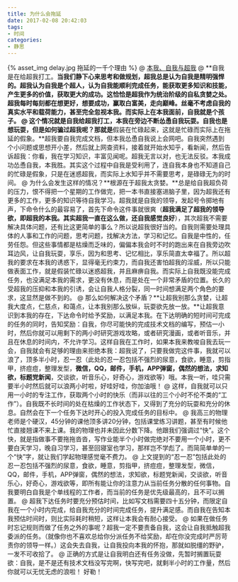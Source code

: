 ```yaml
---
title: 为什么会拖延
date: 2017-02-08 20:42:03
tags:
- 时间
categories:
- 静思
---
```

{% asset_img delay.jpg 拖延的一千个理由 %}
@ [本我、自我与超我](https://zh.wikipedia.org/wiki/%E6%9C%AC%E6%88%91%E3%80%81%E8%87%AA%E6%88%91%E4%B8%8E%E8%B6%85%E6%88%91)
@ **自我是在给超我打工。**当我们静下心来思考和做规划，超我总是认为自我是精明强悍的。超我认为自我是个超人，认为自我能顺利完成任务，能获取更多知识和技能，产生更多的价值，获取更大的成功。这恰恰是超我作为统治阶级的自私贪婪之处。超我每时每刻都在想更好，想要成功，赢取白富美，走向巅峰。丝毫不考虑自我的真实水平和载荷能力，甚至完全忽视本我。而实际上在本我面前，自我就是个孩子。
@ 这个情况就是自我给超我打工，本我在旁边不断怂恿自我玩耍。自我也是想玩耍，但是如何骗过超我呢？那就是**假装在忙碌起来，这就是忙碌而实际上在拖延的假象。**超我要自我完成文档，但本我怂恿自我说上会网吧。自我突然遇到个小问题或思想开小差，然后就上网查资料，接着就开始水知乎，看新闻，然后告诉超我：你看，我在学习知识，丰富见闻呢。超我无言以对，也无法反驳。本我成功怂恿自我，本我胜。其实这个过程中自我是受利用了，连自我本身也不知道自己的忙碌是假象，只是在迷惑超我，而实际上水知乎并不需要思考，是碌碌无为的时间。
@ 为什么会发生这样的情况？**根源在于超我太贪婪。**总是给自我超负荷的压力，恨不得把一个星期的工作做完，把一本书直接塞进脑子里，因为超我还有更多的工作，更多的知识等待自我学习。超我就是自我的领导，发起号令掷地有声，下命令什么的最容易了，首先下命令这件事就很爽（**超我满足了超我的领导欲，即超我的本我。其实超我一直在这么做，还自我感觉良好**），其次超我不需要解决具体问题，还有比这更简单的事么？所以说超我很好当的。自我则需要处理具体的人事和工作的问题，思考问题，找解决方法，学习和记忆。自我是中性的，任劳任怨。但这些事情都是枯燥而乏味的，偏偏本我会时不时的跑出来在自我旁边吹耳边风，让自我玩耍，享乐，因为和思考、记忆相比，享乐简直太幸福了。所以超我的要求在本我的诱惑下，显得毫无约束力，而自我还害怕超我的淫威，所以只能做表面工作，就是假装忙碌以迷惑超我，并且麻痹自我。而实际上自我既没能完成任务，也没满足本我的需求，更没有休息，而是处在一个非常矛盾的位置。长久的受超我的压抑和本我的引诱，会让自我人格分裂，同一时间想满足两个角色的要求，这显然是做不到的。
@ 那么如何解决这个矛盾？**让超我别那么贪婪，让超我大度点，仁慈点，和蔼点，让本我别那么放纵，玩耍欲先放一放。**让超我意识到本我的存在，下达命令时给予奖励，以满足本我。在下达明确的短时间可完成的任务的同时，告知奖励：自我，你尽可能快的完成技术文档的编写，预估一小时，然后你就可以用剩下的两小时研究游戏攻略，或者研究漫画，或者听音乐，并且在休息的时间内，不允许学习。这样自我在工作时，如果本我来教唆自我去玩一会，自我就会有足够的理由来拒绝本我：超我说了，只要我做完这件事，我就可以浪了，顶多半小时，忍一忍（此处的忍一忍包括不强烈的尿意，食欲，睡意，剪指甲，挤痘痘，整理发型，**微信，QQ，邮件，手机，APP弹窗，偶然的想法，求知欲，标题党新闻**，交谈欲，听音乐心，好奇心，游戏欲等）哦。本我一听，哇只需要半小时然后就可以浪两小时啦，好哇好哇，你加油哦！
@ 这样，自我就可以只用一小时的专注工作，获取两个小时的快乐（而非以往的三个小时不伦不类的“工作”）。自我既不长时间的处在枯燥的工作状态下，又得到了充分的玩耍和充分的休息。自然会在下一个任务下达时开心的投入完成任务的目标中。
@ 我高三的物理老师是个硬汉，45分钟的课他顶多讲20分钟，包括课堂练习讲题，甚至有时候他忙直接翘课不来上课。我的物理也并未因此分数下降。他跟我们强调过“快”。这个快，就是指做事不要拖拖沓沓，写作业能半个小时做完绝对不要用一个小时，更不要白天学习，晚自习学习，甚至回寝室也学习，那样岂不学彪了。而简简单单的一个“快”字，就让我们学起物理感觉毫不费力。
@ 上文提到的“忍一忍”包括此处的忍一忍包括不强烈的尿意，食欲，睡意，剪指甲，挤痘痘，整理发型，微信，QQ，邮件，手机，APP弹窗，偶然的想法，求知欲，标题党新闻，交谈欲，听音乐心，好奇心，游戏欲等，即所有能让你的注意力从当前任务分散的任何事物。自我要明白自我是个单线程的工作者，而当前的任务是优先级最高的，且不可以搁置。
@ 超我下达任务时要充分预估时间，比如写文档需要四十五分钟，而限定自我在一个小时内完成，给自我充分的时间完成任务，提升满足感。而自我在告知本我预估时间时，则比实际耗时稍短，这样让本我会有耐心接受。
@ 如果在做任务时忘记规则而做了任务之外的事呢？超我一定不要责备自我，这会让自我抵触超我委派的任务。（就像你也不喜欢总给你分派任务不给奖励，却在你没完成时严厉苛责你的领导一样。）这会失去自我，让自我投向本我的怀抱，那就如脱缰的野驴，一发不可收拾了。
@ 正确的方式是让自我明白还有任务没做，先暂时搁置玩耍欲：自我，是不是还有技术文档没写完啊，快写完吧，就剩半小时的工作量，然后你就可以无忧无虑的浪啦！
好勒！